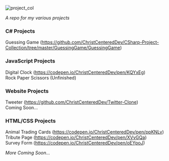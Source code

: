 
![project_col](https://user-images.githubusercontent.com/24855472/36937843-499609f4-1ee7-11e8-8ba4-2025a74f5f80.png)

*A repo for my various projects*


### C# Projects
Guessing Game (https://github.com/ChristCenteredDev/CSharp-Project-Collection/tree/master/GuessingGame/GuessingGame)


### JavaScript Projects
Digital Clock (https://codepen.io/ChristCenteredDev/pen/KQYxEg) <br>
Rock Paper Scissors (Unfinished) <br>


### Website Projects
Tweeter (https://github.com/ChristCenteredDev/Twitter-Clone)<br>
Coming Soon... <br>


### HTML/CSS Projects
Animal Trading Cards (https://codepen.io/ChristCenteredDev/pen/ppKNLv) <br>
Tribute Page (https://codepen.io/ChristCenteredDev/pen/XVvGQa) <br>
Survey Form (https://codepen.io/ChristCenteredDev/pen/oEYpoJ) <br>

*More Coming Soon...*